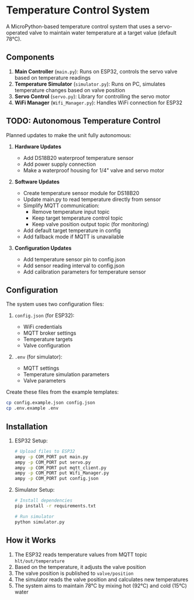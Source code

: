 # Temperature Control System

A MicroPython-based temperature control system that uses a servo-operated valve to maintain water temperature at a target value (default 78°C).

## Components

1. **Main Controller** (`main.py`): Runs on ESP32, controls the servo valve based on temperature readings
2. **Temperature Simulator** (`simulator.py`): Runs on PC, simulates temperature changes based on valve position
3. **Servo Control** (`servo.py`): Library for controlling the servo motor
4. **WiFi Manager** (`Wifi_Manager.py`): Handles WiFi connection for ESP32

## TODO: Autonomous Temperature Control

Planned updates to make the unit fully autonomous:

1. **Hardware Updates**
   - Add DS18B20 waterproof temperature sensor
   - Add power supply connection
   - Make a waterproof housing for 1/4" valve and servo motor 

2. **Software Updates**
   - Create temperature sensor module for DS18B20
   - Update main.py to read temperature directly from sensor
   - Simplify MQTT communication:
     - Remove temperature input topic
     - Keep target temperature control topic
     - Keep valve position output topic (for monitoring)
   - Add default target temperature in config
   - Add fallback mode if MQTT is unavailable

3. **Configuration Updates**
   - Add temperature sensor pin to config.json
   - Add sensor reading interval to config.json
   - Add calibration parameters for temperature sensor

## Configuration

The system uses two configuration files:

1. `config.json` (for ESP32):
   - WiFi credentials
   - MQTT broker settings
   - Temperature targets
   - Valve configuration
   
2. `.env` (for simulator):
   - MQTT settings
   - Temperature simulation parameters
   - Valve parameters

Create these files from the example templates:
```bash
cp config.example.json config.json
cp .env.example .env
```

## Installation

1. ESP32 Setup:
   ```bash
   # Upload files to ESP32
   ampy -p COM_PORT put main.py
   ampy -p COM_PORT put servo.py
   ampy -p COM_PORT put mqtt_client.py
   ampy -p COM_PORT put Wifi_Manager.py
   ampy -p COM_PORT put config.json
   ```

2. Simulator Setup:
   ```bash
   # Install dependencies
   pip install -r requirements.txt
   
   # Run simulator
   python simulator.py
   ```

## How it Works

1. The ESP32 reads temperature values from MQTT topic `hlt/out/temperature`
2. Based on the temperature, it adjusts the valve position
3. The valve position is published to `valve/position`
4. The simulator reads the valve position and calculates new temperatures
5. The system aims to maintain 78°C by mixing hot (92°C) and cold (15°C) water
